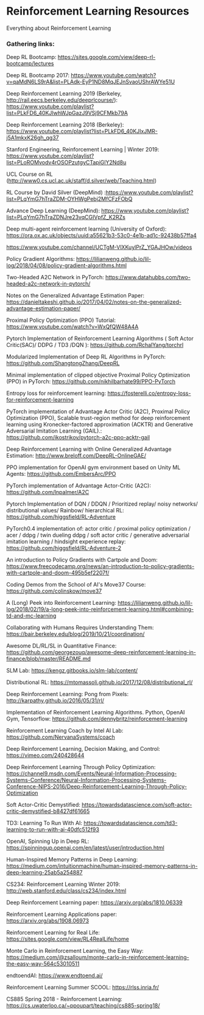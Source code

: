 # Reinforcement Learning Resources
Everything about Reinforcement Learning


### Gathering links:

Deep RL Bootcamp: https://sites.google.com/view/deep-rl-bootcamp/lectures

Deep RL Bootcamp 2017: https://www.youtube.com/watch?v=qaMdN6LS9rA&list=PLAdk-EyP1ND8MqJEJnSvaoUShrAWYe51U

Deep Reinforcement Learning 2019 (Berkeley, http://rail.eecs.berkeley.edu/deeprlcourse/): https://www.youtube.com/playlist?list=PLkFD6_40KJIwhWJpGazJ9VSj9CFMkb79A

Deep Reinforcement Learning 2018 (Berkeley): https://www.youtube.com/playlist?list=PLkFD6_40KJIxJMR-j5A1mkxK26gh_qg37

Stanford Engineering, Reinforcement Learning | Winter 2019: https://www.youtube.com/playlist?list=PLoROMvodv4rOSOPzutgyCTapiGlY2Nd8u

UCL Course on RL (http://www0.cs.ucl.ac.uk/staff/d.silver/web/Teaching.html)

RL Course by David Silver (DeepMind) :https://www.youtube.com/playlist?list=PLqYmG7hTraZDM-OYHWgPebj2MfCFzFObQ

Advance Deep Learning (DeepMind): https://www.youtube.com/playlist?list=PLqYmG7hTraZDNJre23vqCGIVpfZ_K2RZs

Deep multi-agent reinforcement learning (University of Oxford): https://ora.ox.ac.uk/objects/uuid:a55621b3-53c0-4e1b-ad1c-92438b57ffa4

https://www.youtube.com/channel/UCTgM-VlXKuylPrZ_YGAJHOw/videos

Policy Gradient Algorithms: https://lilianweng.github.io/lil-log/2018/04/08/policy-gradient-algorithms.html

Two-Headed A2C Network in PyTorch: https://www.datahubbs.com/two-headed-a2c-network-in-pytorch/

Notes on the Generalized Advantage Estimation Paper: https://danieltakeshi.github.io/2017/04/02/notes-on-the-generalized-advantage-estimation-paper/

Proximal Policy Optimization (PPO) Tutorial: https://www.youtube.com/watch?v=WxQfQW48A4A

Pytorch Implementation of Reinforcement Learning Algorithms ( Soft Actor Critic(SAC)/ DDPG / TD3 /DQN ): https://github.com/RchalYang/torchrl

Modularized Implementation of Deep RL Algorithms in PyTorch: https://github.com/ShangtongZhang/DeepRL

Minimal implementation of clipped objective Proximal Policy Optimization (PPO) in PyTorch: https://github.com/nikhilbarhate99/PPO-PyTorch

Entropy loss for reinforcement learning: https://fosterelli.co/entropy-loss-for-reinforcement-learning

PyTorch implementation of Advantage Actor Critic (A2C), Proximal Policy Optimization (PPO), Scalable trust-region method for deep reinforcement learning using Kronecker-factored approximation (ACKTR) and Generative Adversarial Imitation Learning (GAIL).: https://github.com/ikostrikov/pytorch-a2c-ppo-acktr-gail

Deep Reinforcement Learning with Online Generalized Advantage Estimation: http://www.breloff.com/DeepRL-OnlineGAE/

PPO implementation for OpenAI gym environment based on Unity ML Agents: https://github.com/EmbersArc/PPO

PyTorch implementation of Advantage Actor-Critic (A2C): https://github.com/lnpalmer/A2C

Pytorch Implementation of DQN / DDQN / Prioritized replay/ noisy networks/ distributional values/ Rainbow/ hierarchical RL: https://github.com/higgsfield/RL-Adventure

PyTorch0.4 implementation of: actor critic / proximal policy optimization / acer / ddpg / twin dueling ddpg / soft actor critic / generative adversarial imitation learning / hindsight experience replay: https://github.com/higgsfield/RL-Adventure-2

An introduction to Policy Gradients with Cartpole and Doom: https://www.freecodecamp.org/news/an-introduction-to-policy-gradients-with-cartpole-and-doom-495b5ef2207f/

Coding Demos from the School of AI's Move37 Course: https://github.com/colinskow/move37

A (Long) Peek into Reinforcement Learning: https://lilianweng.github.io/lil-log/2018/02/19/a-long-peek-into-reinforcement-learning.html#combining-td-and-mc-learning

Collaborating with Humans Requires Understanding Them: https://bair.berkeley.edu/blog/2019/10/21/coordination/

Awesome DL/RL/SL in Quantitative Finance: https://github.com/georgezouq/awesome-deep-reinforcement-learning-in-finance/blob/master/README.md

SLM Lab: https://kengz.gitbooks.io/slm-lab/content/

Distributional RL: https://mtomassoli.github.io/2017/12/08/distributional_rl/

Deep Reinforcement Learning: Pong from Pixels: http://karpathy.github.io/2016/05/31/rl/

Implementation of Reinforcement Learning Algorithms. Python, OpenAI Gym, Tensorflow: https://github.com/dennybritz/reinforcement-learning

Reinforcement Learning Coach by Intel AI Lab: https://github.com/NervanaSystems/coach

Deep Reinforcement Learning, Decision Making, and Control: https://vimeo.com/240428644

Deep Reinforcement Learning Through Policy Optimization: https://channel9.msdn.com/Events/Neural-Information-Processing-Systems-Conference/Neural-Information-Processing-Systems-Conference-NIPS-2016/Deep-Reinforcement-Learning-Through-Policy-Optimization

Soft Actor-Critic Demystified: https://towardsdatascience.com/soft-actor-critic-demystified-b8427df61665

TD3: Learning To Run With AI: https://towardsdatascience.com/td3-learning-to-run-with-ai-40dfc512f93

OpenAI, Spinning Up in Deep RL: https://spinningup.openai.com/en/latest/user/introduction.html

Human-Inspired Memory Patterns in Deep Learning: https://medium.com/intuitionmachine/human-inspired-memory-patterns-in-deep-learning-25ab5a254887

CS234: Reinforcement Learning Winter 2019: http://web.stanford.edu/class/cs234/index.html

Deep Reinforcement Learning paper: https://arxiv.org/abs/1810.06339

Reinforcement Learning Applications paper: https://arxiv.org/abs/1908.06973

Reinforcement Learning for Real Life: https://sites.google.com/view/RL4RealLife/home

Monte Carlo in Reinforcement Learning, the Easy Way: https://medium.com/@zsalloum/monte-carlo-in-reinforcement-learning-the-easy-way-564c53010511

endtoendAI: https://www.endtoend.ai/

Reinforcement Learning Summer SCOOL: https://rlss.inria.fr/

CS885 Spring 2018 - Reinforcement Learning: https://cs.uwaterloo.ca/~ppoupart/teaching/cs885-spring18/
